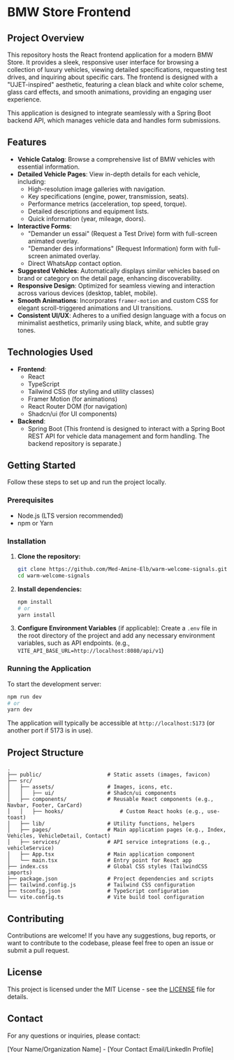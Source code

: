 # BMW Store Frontend

## Project Overview

This repository hosts the React frontend application for a modern BMW Store. It provides a sleek, responsive user interface for browsing a collection of luxury vehicles, viewing detailed specifications, requesting test drives, and inquiring about specific cars. The frontend is designed with a "UJET-inspired" aesthetic, featuring a clean black and white color scheme, glass card effects, and smooth animations, providing an engaging user experience.

This application is designed to integrate seamlessly with a Spring Boot backend API, which manages vehicle data and handles form submissions.

## Features

-   **Vehicle Catalog**: Browse a comprehensive list of BMW vehicles with essential information.
-   **Detailed Vehicle Pages**: View in-depth details for each vehicle, including:
    -   High-resolution image galleries with navigation.
    -   Key specifications (engine, power, transmission, seats).
    -   Performance metrics (acceleration, top speed, torque).
    -   Detailed descriptions and equipment lists.
    -   Quick information (year, mileage, doors).
-   **Interactive Forms**:
    -   "Demander un essai" (Request a Test Drive) form with full-screen animated overlay.
    -   "Demander des informations" (Request Information) form with full-screen animated overlay.
    -   Direct WhatsApp contact option.
-   **Suggested Vehicles**: Automatically displays similar vehicles based on brand or category on the detail page, enhancing discoverability.
-   **Responsive Design**: Optimized for seamless viewing and interaction across various devices (desktop, tablet, mobile).
-   **Smooth Animations**: Incorporates `framer-motion` and custom CSS for elegant scroll-triggered animations and UI transitions.
-   **Consistent UI/UX**: Adheres to a unified design language with a focus on minimalist aesthetics, primarily using black, white, and subtle gray tones.

## Technologies Used

*   **Frontend**:
    *   React
    *   TypeScript
    *   Tailwind CSS (for styling and utility classes)
    *   Framer Motion (for animations)
    *   React Router DOM (for navigation)
    *   Shadcn/ui (for UI components)
*   **Backend**:
    *   Spring Boot (This frontend is designed to interact with a Spring Boot REST API for vehicle data management and form handling. The backend repository is separate.)

## Getting Started

Follow these steps to set up and run the project locally.

### Prerequisites

*   Node.js (LTS version recommended)
*   npm or Yarn

### Installation

1.  **Clone the repository:**
    ```bash
    git clone https://github.com/Med-Amine-Elb/warm-welcome-signals.git
    cd warm-welcome-signals
    ```

2.  **Install dependencies:**
    ```bash
    npm install
    # or
    yarn install
    ```

3.  **Configure Environment Variables** (if applicable):
    Create a `.env` file in the root directory of the project and add any necessary environment variables, such as API endpoints. (e.g., `VITE_API_BASE_URL=http://localhost:8080/api/v1`)

### Running the Application

To start the development server:

```bash
npm run dev
# or
yarn dev
```

The application will typically be accessible at `http://localhost:5173` (or another port if 5173 is in use).

## Project Structure

```
.
├── public/                     # Static assets (images, favicon)
├── src/
│   ├── assets/                 # Images, icons, etc.
│   │   ├── ui/                 # Shadcn/ui components
│   ├── components/             # Reusable React components (e.g., Navbar, Footer, CarCard)
│   │   ├── hooks/                  # Custom React hooks (e.g., use-toast)
│   ├── lib/                    # Utility functions, helpers
│   ├── pages/                  # Main application pages (e.g., Index, Vehicles, VehicleDetail, Contact)
│   ├── services/               # API service integrations (e.g., vehicleService)
│   ├── App.tsx                 # Main application component
│   └── main.tsx                # Entry point for React app
├── index.css                   # Global CSS styles (TailwindCSS imports)
├── package.json                # Project dependencies and scripts
├── tailwind.config.js          # Tailwind CSS configuration
├── tsconfig.json               # TypeScript configuration
└── vite.config.ts              # Vite build tool configuration
```

## Contributing

Contributions are welcome! If you have any suggestions, bug reports, or want to contribute to the codebase, please feel free to open an issue or submit a pull request.

## License

This project is licensed under the MIT License - see the [LICENSE](LICENSE) file for details.

## Contact

For any questions or inquiries, please contact:

[Your Name/Organization Name] - [Your Contact Email/LinkedIn Profile]
